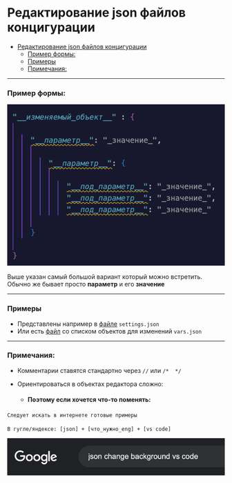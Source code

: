 # Редактирование json файлов концигурации 

- [Редактирование json файлов концигурации](#редактирование-json-файлов-концигурации)
    - [Пример формы:](#пример-формы)
    - [Примеры](#примеры)
    - [Примечания:](#примечания)

---

### Пример формы:

![img_exmpl](/.vscode/img/example.png)

Выше указан самый большой вариант который можно встретить.  
Обычно же бывает просто **параметр** и его **значение**


---

### Примеры
- Представлены например в [файле](/.vscode/settings.json) ``` settings.json ```
- Или есть [файл](/.vscode/vars.json) со списком объектов для изменений ``` vars.json ```


---

### Примечания: 
- Комментарии ставятся стандартно через ```//``` или ``` /*  */ ```


- Ориентироваться в объектах редактора сложно: 
  - #### Поэтому если хочется что-то поменять:
``` 
Следует искать в интернете готовые примеры

В гугле/яндексе: [json] + [что_нужно_eng] + [vs code]
 ```

 ![img_exmpl_srch](/.vscode/img/example_search.png)

